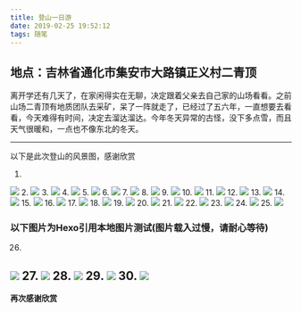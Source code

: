 ```yaml
---
title: 登山一日游
date: 2019-02-25 19:52:12
tags: 随笔
---
```

## 地点：吉林省通化市集安市大路镇正义村二青顶
离开学还有几天了，在家闲得实在无聊，决定跟着父亲去自己家的山场看看。之前山场二青顶有地质团队去采矿，呆了一阵就走了，已经过了五六年，一直想要去看看，今天难得有时间，决定去溜达溜达。今年冬天异常的古怪，没下多点雪，而且天气很暖和，一点也不像东北的冬天。
***
以下是此次登山的风景图，感谢欣赏
<!--more-->
1.
![](http://wx4.sinaimg.cn/large/0060lm7Tly1g0uial2gkfj31o00u0x6t.jpg)
2.
![](http://wx4.sinaimg.cn/large/0060lm7Tly1g0uif1d7h9j31o00u0nph.jpg)
3.
![](http://wx1.sinaimg.cn/large/0060lm7Tly1g0uigepguxj31o00u0b2e.jpg)
4.
![](http://wx2.sinaimg.cn/large/0060lm7Tly1g0uihjb7cfj31o00u0npi.jpg)
5.
![](http://wx4.sinaimg.cn/large/0060lm7Tly1g0uiiniza5j31o00u0npg.jpg)
6.
![](http://wx3.sinaimg.cn/large/0060lm7Tly1g0uik665p5j31o00u0b2e.jpg)
7.
![](http://wx1.sinaimg.cn/large/0060lm7Tly1g0uilowlosj31o00u0qva.jpg)
8.
![](http://wx4.sinaimg.cn/large/0060lm7Tly1g0uioz9hgzj31o00u0qva.jpg)
9.
![](http://wx1.sinaimg.cn/large/0060lm7Tly1g0uiq76j6jj31o00u0u12.jpg)
10.
![](http://wx2.sinaimg.cn/large/0060lm7Tly1g0uitf0rpwj31o00u0b2f.jpg)
11.
![](http://wx2.sinaimg.cn/large/0060lm7Tly1g0uiuzjzavj31o00u0x6u.jpg)
12.
![](http://wx3.sinaimg.cn/large/0060lm7Tly1g0uiw5topwj31o00u04qu.jpg)
13.
![](http://wx3.sinaimg.cn/large/0060lm7Tly1g0uixjxe6ij31o00u04qu.jpg)
14.
![](http://wx1.sinaimg.cn/large/0060lm7Tly1g0uj1f0sjgj31o00u0x6u.jpg)
15.
![](http://wx1.sinaimg.cn/large/0060lm7Tly1g0uj3d5zv3j31o00u0u12.jpg)
16.
![](http://wx2.sinaimg.cn/large/0060lm7Tly1g0uj4ir74dj31o00u0npi.jpg)
17.
![](http://wx3.sinaimg.cn/large/0060lm7Tly1g0uj5skh2jj31o00u0npi.jpg)
18.
![](http://wx4.sinaimg.cn/large/0060lm7Tly1g0uj748z53j31o00u0hdy.jpg)
19.
![](http://wx1.sinaimg.cn/large/0060lm7Tly1g0uj8bdtknj31o00u0x6u.jpg)
20.
![](http://wx4.sinaimg.cn/large/0060lm7Tly1g0z6ng6xe4j31o00u0e85.jpg)
21.
![](http://wx4.sinaimg.cn/large/0060lm7Tly1g0zvr1xorcj31o00u01l2.jpg)
22.
![](http://wx4.sinaimg.cn/large/0060lm7Tly1g0zvs5o411j31o00u0nph.jpg)
23.
![](http://wx3.sinaimg.cn/large/0060lm7Tly1g0zvu8ubpvj31o00u0hdy.jpg)
24.
![](http://wx4.sinaimg.cn/large/0060lm7Tly1g0zvvanwzjj31o00u0x6t.jpg)
25.
![](http://wx4.sinaimg.cn/large/0060lm7Tly1g0zvx5wvk5j31o00u0nph.jpg)
### 以下图片为Hexo引用本地图片测试(图片载入过慢，请耐心等待)
26.
![](IMG_20190225_105556.jpg)
27.
![](IMG_20190225_110208.jpg)
28.
![](IMG_20190225_110213.jpg)
29.
![](IMG_20190225_114304.jpg)
30.
![](IMG_20190225_114306.jpg)
---
**再次感谢欣赏**